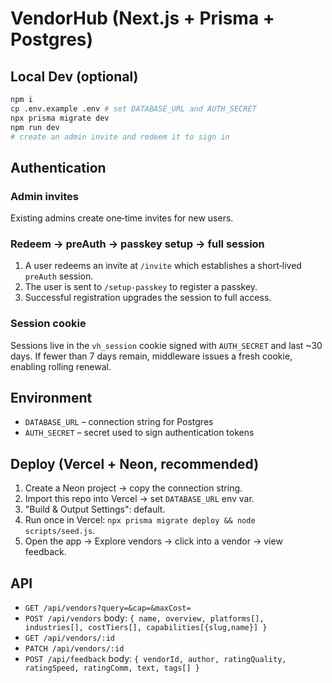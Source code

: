 # VendorHub (Next.js + Prisma + Postgres)

## Local Dev (optional)
```bash
npm i
cp .env.example .env # set DATABASE_URL and AUTH_SECRET
npx prisma migrate dev
npm run dev
# create an admin invite and redeem it to sign in
```

## Authentication

### Admin invites
Existing admins create one‑time invites for new users.

### Redeem → preAuth → passkey setup → full session
1. A user redeems an invite at `/invite` which establishes a short‑lived `preAuth` session.
2. The user is sent to `/setup-passkey` to register a passkey.
3. Successful registration upgrades the session to full access.

### Session cookie
Sessions live in the `vh_session` cookie signed with `AUTH_SECRET` and last ~30 days.
If fewer than 7 days remain, middleware issues a fresh cookie, enabling rolling renewal.

## Environment

- `DATABASE_URL` – connection string for Postgres
- `AUTH_SECRET` – secret used to sign authentication tokens

## Deploy (Vercel + Neon, recommended)

1. Create a Neon project → copy the connection string.
2. Import this repo into Vercel → set `DATABASE_URL` env var.
3. "Build & Output Settings": default.
4. Run once in Vercel: `npx prisma migrate deploy && node scripts/seed.js`.
5. Open the app → Explore vendors → click into a vendor → view feedback.

## API
- `GET /api/vendors?query=&cap=&maxCost=`
- `POST /api/vendors` body: `{ name, overview, platforms[], industries[], costTiers[], capabilities[{slug,name}] }`
- `GET /api/vendors/:id`
- `PATCH /api/vendors/:id`
- `POST /api/feedback` body: `{ vendorId, author, ratingQuality, ratingSpeed, ratingComm, text, tags[] }`
